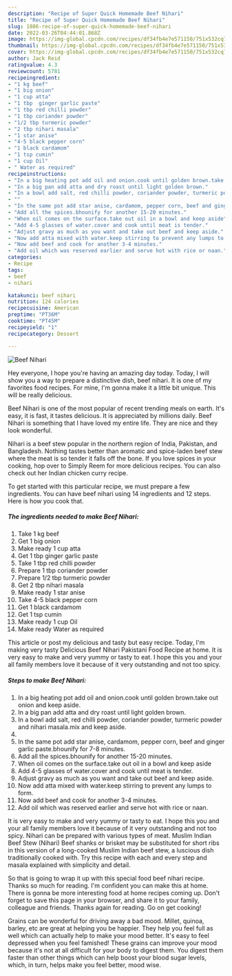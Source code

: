```yaml
---
description: "Recipe of Super Quick Homemade Beef Nihari"
title: "Recipe of Super Quick Homemade Beef Nihari"
slug: 1886-recipe-of-super-quick-homemade-beef-nihari
date: 2022-03-26T04:44:01.868Z
image: https://img-global.cpcdn.com/recipes/df34fb4e7e571150/751x532cq70/beef-nihari-recipe-main-photo.jpg
thumbnail: https://img-global.cpcdn.com/recipes/df34fb4e7e571150/751x532cq70/beef-nihari-recipe-main-photo.jpg
cover: https://img-global.cpcdn.com/recipes/df34fb4e7e571150/751x532cq70/beef-nihari-recipe-main-photo.jpg
author: Jack Reid
ratingvalue: 4.3
reviewcount: 5781
recipeingredient:
- "1 kg beef"
- "1 big onion"
- "1 cup atta"
- "1 tbp  ginger garlic paste"
- "1 tbp red chilli powder"
- "1 tbp coriander powder"
- "1/2 tbp turmeric powder"
- "2 tbp nihari masala"
- "1 star anise"
- "4-5 black pepper corn"
- "1 black cardamom"
- "1 tsp cumin"
- "1 cup Oil"
- " Water as required"
recipeinstructions:
- "In a big heating pot add oil and onion.cook until golden brown.take out onion and keep aside."
- "In a big pan add atta and dry roast until light golden brown."
- "In a bowl add salt, red chilli powder, coriander powder, turmeric powder and nihari masala.mix and keep aside."
- ""
- "In the same pot add star anise, cardamom, pepper corn, beef and ginger garlic paste.bhounify for 7-8 minutes."
- "Add all the spices.bhounify for another 15-20 minutes."
- "When oil comes on the surface.take out oil in a bowl and keep aside"
- "Add 4-5 glasses of water.cover and cook until meat is tender."
- "Adjust gravy as much as you want and take out beef and keep aside."
- "Now add atta mixed with water.keep stirring to prevent any lumps to form."
- "Now add beef and cook for another 3-4 minutes."
- "Add oil which was reserved earlier and serve hot with rice or naan."
categories:
- Recipe
tags:
- beef
- nihari

katakunci: beef nihari 
nutrition: 124 calories
recipecuisine: American
preptime: "PT36M"
cooktime: "PT45M"
recipeyield: "1"
recipecategory: Dessert

---
```



![Beef Nihari](https://img-global.cpcdn.com/recipes/df34fb4e7e571150/751x532cq70/beef-nihari-recipe-main-photo.jpg)

Hey everyone, I hope you're having an amazing day today. Today, I will show you a way to prepare a distinctive dish, beef nihari. It is one of my favorites food recipes. For mine, I'm gonna make it a little bit unique. This will be really delicious.

Beef Nihari is one of the most popular of recent trending meals on earth. It's easy, it is fast, it tastes delicious. It is appreciated by millions daily. Beef Nihari is something that I have loved my entire life. They are nice and they look wonderful.

Nihari is a beef stew popular in the northern region of India, Pakistan, and Bangladesh. Nothing tastes better than aromatic and spice-laden beef stew where the meat is so tender it falls off the bone. If you love spices in your cooking, hop over to Simply Reem for more delicious recipes. You can also check out her Indian chicken curry recipe.


To get started with this particular recipe, we must prepare a few ingredients. You can have beef nihari using 14 ingredients and 12 steps. Here is how you cook that.

<!--inarticleads1-->

##### The ingredients needed to make Beef Nihari:

1. Take 1 kg beef
1. Get 1 big onion
1. Make ready 1 cup atta
1. Get 1 tbp  ginger garlic paste
1. Take 1 tbp red chilli powder
1. Prepare 1 tbp coriander powder
1. Prepare 1/2 tbp turmeric powder
1. Get 2 tbp nihari masala
1. Make ready 1 star anise
1. Take 4-5 black pepper corn
1. Get 1 black cardamom
1. Get 1 tsp cumin
1. Make ready 1 cup Oil
1. Make ready  Water as required


This article or post my delicious and tasty but easy recipe. Today, I&#39;m making very tasty Delicious Beef Nihari Pakistani Food Recipe at home. It is very easy to make and very yummy or tasty to eat. I hope this you and your all family members love it because of it very outstanding and not too spicy. 

<!--inarticleads2-->

##### Steps to make Beef Nihari:

1. In a big heating pot add oil and onion.cook until golden brown.take out onion and keep aside.
1. In a big pan add atta and dry roast until light golden brown.
1. In a bowl add salt, red chilli powder, coriander powder, turmeric powder and nihari masala.mix and keep aside.
1. 
1. In the same pot add star anise, cardamom, pepper corn, beef and ginger garlic paste.bhounify for 7-8 minutes.
1. Add all the spices.bhounify for another 15-20 minutes.
1. When oil comes on the surface.take out oil in a bowl and keep aside
1. Add 4-5 glasses of water.cover and cook until meat is tender.
1. Adjust gravy as much as you want and take out beef and keep aside.
1. Now add atta mixed with water.keep stirring to prevent any lumps to form.
1. Now add beef and cook for another 3-4 minutes.
1. Add oil which was reserved earlier and serve hot with rice or naan.


It is very easy to make and very yummy or tasty to eat. I hope this you and your all family members love it because of it very outstanding and not too spicy. Nihari can be prepared with various types of meat. Muslim Indian Beef Stew (Nihari) Beef shanks or brisket may be substituted for short ribs in this version of a long-cooked Muslim Indian beef stew, a luscious dish traditionally cooked with. Try this recipe with each and every step and masala explained with simplicity and detail. 

So that is going to wrap it up with this special food beef nihari recipe. Thanks so much for reading. I'm confident you can make this at home. There is gonna be more interesting food at home recipes coming up. Don't forget to save this page in your browser, and share it to your family, colleague and friends. Thanks again for reading. Go on get cooking!

Grains can be wonderful for driving away a bad mood. Millet, quinoa, barley, etc are great at helping you be happier. They help you feel full as well which can actually help to make your mood better. It's easy to feel depressed when you feel famished! These grains can improve your mood because it's not at all difficult for your body to digest them. You digest them faster than other things which can help boost your blood sugar levels, which, in turn, helps make you feel better, mood wise.
